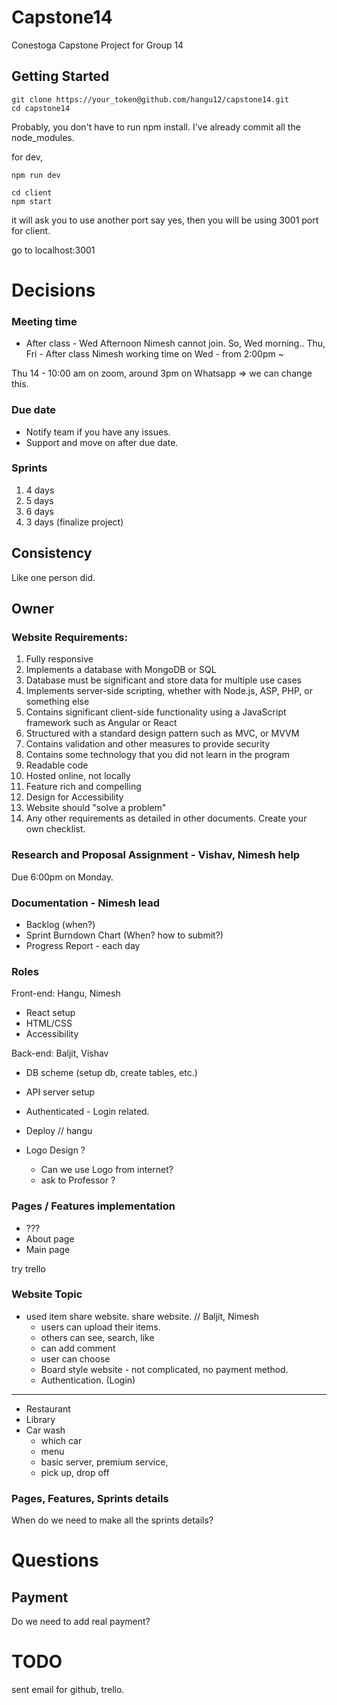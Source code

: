 # Capstone14

Conestoga Capstone Project for Group 14

## Getting Started


```
git clone https://your_token@github.com/hangu12/capstone14.git
cd capstone14
```

Probably, you don't have to run npm install. I've already commit all the node_modules. 

for dev, 
```
npm run dev
```

```
cd client 
npm start 
```

it will ask you to use another port 
say yes, then you will be using 3001 port for client. 

go to localhost:3001


# Decisions


### Meeting time 
- After class - Wed Afternoon Nimesh cannot join. So, Wed morning.. 
Thu, Fri - After class 
Nimesh working time on Wed - from 2:00pm ~ 

Thu 14 - 10:00 am on zoom, around 3pm on Whatsapp
=> we can change this. 



### Due date 
- Notify team if you have any issues.
- Support and move on after due date. 




### Sprints 
1. 4 days
2. 5 days 
3. 6 days 
4. 3 days (finalize project)


## Consistency
Like one person did.

## Owner

### Website Requirements: 

1.    Fully responsive
2.    Implements a database with MongoDB or SQL
3.    Database must be significant and store data for multiple use cases
4.    Implements server-side scripting, whether with Node.js, ASP, PHP, or something else
5.    Contains significant client-side functionality using a JavaScript framework such as Angular or React
6.    Structured with a standard design pattern such as MVC, or MVVM
7.    Contains validation and other measures to provide security
8.    Contains some technology that you did not learn in the program
9.    Readable code
10.    Hosted online, not locally
11.    Feature rich and compelling
12.    Design for Accessibility
13.    Website should "solve a problem"
14.    Any other requirements as detailed in other documents. Create your own checklist.

### Research and Proposal Assignment - Vishav, Nimesh help 
Due 6:00pm on Monday.

### Documentation - Nimesh lead 
  - Backlog (when?)
  - Sprint Burndown Chart  (When? how to submit?)
  - Progress Report - each day
 
### Roles
Front-end: Hangu, Nimesh
- React setup 
- HTML/CSS
- Accessibility

Back-end: Baljit, Vishav
- DB scheme (setup db, create tables, etc.)
- API server setup 

- Authenticated - Login related. 

- Deploy // hangu
- Logo Design ? 
  - Can we use Logo from internet? 
  - ask to Professor ?

### Pages / Features implementation
- ??? 
- About page 
- Main page 

try trello 

### Website Topic
- used item share website. share website.  // Baljit, Nimesh
  - users can upload their items. 
  - others can see, search, like 
  - can add comment 
  - user can choose 
  - Board style website - not complicated, no payment method.
  - Authentication. (Login)

--- 


- Restaurant 
- Library 
- Car wash 
  - which car
  - menu 
  - basic server, premium service, 
  - pick up, drop off 





### Pages, Features, Sprints details
When do we need to make all the sprints details?

# Questions
## Payment 
Do we need to add real payment?


# TODO 
sent email for github, trello. 


